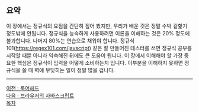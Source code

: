 ## 요약
이 장에서는 정규식의 요점을 간단히 짚어 봤지만, 우리가 배운 것은 정말 수박 겉핥기 정도밖에 안됩니다. 정규식을 능숙하게 사용하려면 이론을 이해하는 것은 20% 정도에 불과합니다. 나머지 80%는 연습으로 채워야 합니다. 정규식 101(https://regex101.com/javscript) 같은 잘 만들어진 테스터를 쓰면 정규식 공부를 시작할 때뿐 아니라 익숙해진 뒤에도 큰 도움이 됩니다. 이 장에서 이해해야 할 가장 중요한 핵심은 정규식이 입력을 어떻게 소비하는지 입니다. 이부분을 이해하지 못하면 정규식을 쓸 때 벽에 부딪히는 일이 정말 많을 겁니다.

***
[이전 : 룩어헤드](17.20.md) <br/>
[다음 : 브라우저의 자바스크립트](CHAPTER_18/preview.md) <br/>
[목차](../progressCheck.md)